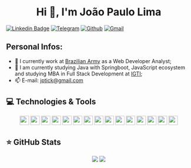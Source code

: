<h1 align="center">Hi 👋, I'm João Paulo Lima</h1>

[![Linkedin Badge](https://img.shields.io/badge/linkedin-%230077B5.svg?&style=for-the-badge&logo=linkedin&logoColor=white&link=https://www.linkedin.com/in/jo%C3%A3o-paulo-lima-548288200/)](https://www.linkedin.com/in/jo%C3%A3o-paulo-lima-548288200/)
[![Telegram](https://img.shields.io/badge/telegram-D14836?color=2CA5E0&style=for-the-badge&logo=telegram&logoColor=white)](https://t.me/jptick)
[![Github](https://img.shields.io/badge/github-%23100000.svg?&style=for-the-badge&logo=github&logoColor=white)](https://github.com/joaopaulu)
[![Gmail](https://img.shields.io/badge/gmail-D14836?&style=for-the-badge&logo=gmail&logoColor=white)](mailto:jptickl@gmail.com)


## Personal Infos:

- 💼 I currently work at [Brazilian Army](https://www.eb.mil.br) as a Web Developer Analyst;
- 🌱 I am currently studying Java with Springboot, JavaScript ecosystem and studying MBA in Full Stack Development at [IGTI](https://www.igti.com.br/cursos/mba-em-desenvolvimento-full-stack/);
- 📫 E-mail: jptick@gmail.com

## 💻 Technologies & Tools

<p align="center">
 
<img height="25" src="https://img.shields.io/badge/-HTML5-E34F26.svg?&style=flat-square&logo=html5&logoColor=white" />
<img height="25" src="https://img.shields.io/badge/-CSS3-1572B6.svg?&style=flat-square&logo=css3&logoColor=white" /> 
<img height="25" src="https://img.shields.io/badge/-JavaScript-%23F7DF1E.svg?&style=flat-square&logo=javascript&logoColor=black"/>
<img height="25" src="https://img.shields.io/badge/-Typescript%20-%23007ACC.svg?&style=flat-square&logo=typescript&logoColor=white"/>
<img height="25" src="https://img.shields.io/badge/-React%20-%2320232a.svg?&style=flat-square&logo=react&logoColor=%2361DAFB"/>

<img height="25" src="https://img.shields.io/badge/-Java-007396?style=flat-square&logo=java" />
<img height="25" src="https://img.shields.io/badge/-Spring-6DB33F?style=flat-square&logo=spring&logoColor=white" /> 

<img height="25" src="https://img.shields.io/badge/-Postgresql-336791.svg?&style=flat-square&logo=postgresql&logoColor=white" />
<img height="25" src="https://img.shields.io/badge/-MySQL-4479A1.svg?&style=flat-square&logo=mysql&logoColor=white" />
<img height="25" src="https://img.shields.io/badge/-MongoDB-47A248.svg?&style=flat-square&logo=MongoDB&logoColor=white" />
<img height="25" src="https://img.shields.io/badge/-Oracle-F80000.svg?&style=flat-square&logo=Oracle&logoColor=white" />
<img height="25" src="https://img.shields.io/badge/-Ubuntu-E95420.svg?&style=flat-square&logo=Ubuntu&logoColor=white" />

<img height="25" src="https://img.shields.io/badge/-IntelliJ%20IDEA-black?style=flat-square&logo=intellij-idea&logoColor=white" /> 
<img height="25" src="https://img.shields.io/badge/-Eclipse-2C2255?style=flat-square&logo=eclipse&logoColor=white" />
<img height="25" src="https://img.shields.io/badge/-VSCode-007ACC?style=flat-square&logo=visual-studio-code&logoColor=white" />

</p>

## ⭐ GitHub Stats

<p align = "center">
  <img src = "https://github-readme-stats.vercel.app/api?username=joaopaulu&show_icons=true&theme=tokyonight&line_height=27">
  <img src = "https://github-readme-stats.vercel.app/api/top-langs/?username=joaopaulu&hide=ruby,css,html&theme=tokyonight">
</p>

<!--
**joaopaulu/joaopaulu** is a ✨ _special_ ✨ repository because its `README.md` (this file) appears on your GitHub profile.

Here are some ideas to get you started:

- 🔭 I’m currently working on ...

- 👯 I’m looking to collaborate on ...
- 🤔 I’m looking for help with ...
- 💬 Ask me about ...
- 📫 How to reach me: ...
- 😄 Pronouns: ...
- ⚡ Fun fact: ...
  -->
